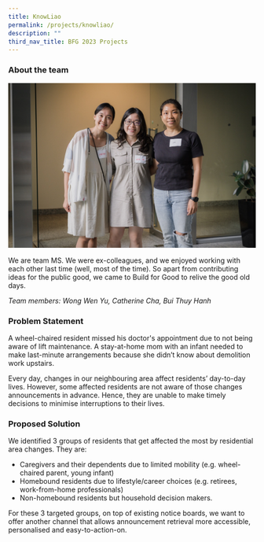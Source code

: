 ```yaml
---
title: KnowLiao
permalink: /projects/knowliao/
description: ""
third_nav_title: BFG 2023 Projects
---
```

### About the team

![](/images/msteam.jpeg)

We are team MS. We were ex-colleagues, and we enjoyed working with each other last time (well, most of the time). So apart from contributing ideas for the public good, we came to Build for Good to relive the good old days.

*Team members: Wong Wen Yu, Catherine Cha, Bui Thuy Hanh*

### Problem Statement

A wheel-chaired resident missed his doctor's appointment due to not being aware of lift maintenance. A stay-at-home mom with an infant needed to make last-minute arrangements because she didn’t know about demolition work upstairs.

Every day, changes in our neighbouring area affect residents’ day-to-day lives. However, some affected residents are not aware of those changes announcements in advance. Hence, they are unable to make timely decisions to minimise interruptions to their lives.

### Proposed Solution

We identified 3 groups of residents that get affected the most by residential area changes. They are:

*  Caregivers and their dependents due to limited mobility (e.g. wheel-chaired parent, young infant)
*  Homebound residents due to lifestyle/career choices (e.g. retirees, work-from-home professionals)
*  Non-homebound residents but household decision makers.

For these 3 targeted groups, on top of existing notice boards, we want to offer another channel that allows announcement retrieval more accessible, personalised and easy-to-action-on.